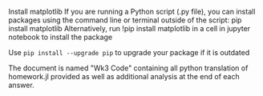 Install matplotlib 
If you are running a Python script (.py file), you can install packages using the command line or terminal outside of the script: pip install matplotlib
Alternatively, run !pip install matplotlib in a cell in jupyter notebook to install the package

Use `pip install --upgrade pip` to upgrade your package if it is outdated 

The document is named "Wk3 Code" containing all python translation of homework.jl provided as well as additional analysis at the end of each answer. 